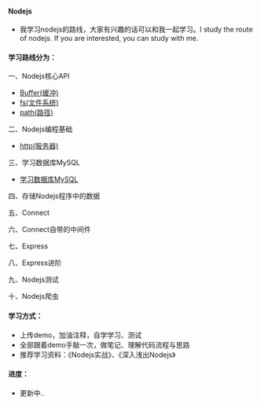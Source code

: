 #### Nodejs

- 我学习nodejs的路线，大家有兴趣的话可以和我一起学习。I study the route of nodejs. If you are interested, you can study with me.

#### 学习路线分为：

一、Nodejs核心API
 - [Buffer(缓冲)](https://github.com/liangfengbo/nodejs/tree/master/nodejs-api/buffer)
 - [fs(文件系统)](https://github.com/liangfengbo/nodejs/tree/master/nodejs-api/fs)
 - [path(路径)](https://github.com/liangfengbo/nodejs/tree/master/nodejs-api/path)
 
二、Nodejs编程基础
 - [http(服务器)](https://github.com/liangfengbo/nodejs/tree/master/nodejs-api/http)

三、学习数据库MySQL
 - [学习数据库MySQL](https://github.com/liangfengbo/frontend/issues/20)

四、存储Nodejs程序中的数据

五、Connect

六、Connect自带的中间件

七、Express

八、Express进阶

九、Nodejs测试

十、Nodejs爬虫

#### 学习方式：

- 上传demo，加油注释，自学学习、测试
- 全部跟着demo手敲一次，做笔记、理解代码流程与思路
- 推荐学习资料：《Nodejs实战》、《深入浅出Nodejs》


#### 进度：
 - 更新中..

